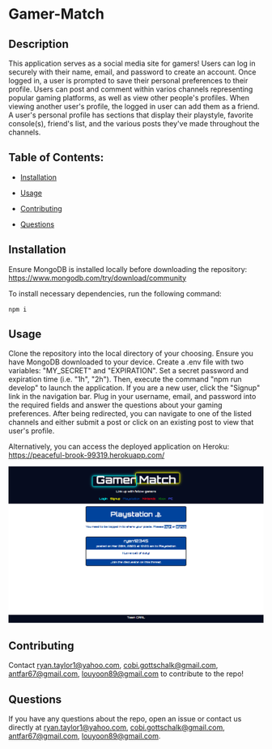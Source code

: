 # Gamer-Match

## Description 

This application serves as a social media site for gamers! Users can log in securely with their name, email, and password to create an account. Once logged in, a user is prompted to save their personal preferences to their profile. Users can post and comment within varios channels representing popular gaming platforms, as well as view other people's profiles. When viewing another user's profile, the logged in user can add them as a friend. A user's personal profile has sections that display their playstyle, favorite console(s), friend's list, and the various posts they've made throughout the channels. 

## Table of Contents: 

* [Installation](#installation)

* [Usage](#usage)

* [Contributing](#contributing)

* [Questions](#questions)


## Installation

Ensure MongoDB is installed locally before downloading the repository: https://www.mongodb.com/try/download/community

To install necessary dependencies, run the following command:

```
npm i
```

## Usage

Clone the repository into the local directory of your choosing. Ensure you have MongoDB downloaded to your device. Create a .env file with two variables: "MY_SECRET" and 
"EXPIRATION". Set a secret password and expiration time (i.e. "1h", "2h"). Then, execute the command "npm run develop" to launch the application. If you are a new user, click the "Signup" link in the navigation bar. Plug in your username, email, and password into the required fields and answer the questions about your gaming preferences. After being redirected, you can navigate to one of the listed channels and either submit a post or click on an existing post to view that user's profile. 

Alternatively, you can access the deployed application on Heroku: https://peaceful-brook-99319.herokuapp.com/

![Gamer-Match](assets/images/gamer-match.png)


## Contributing

Contact ryan.taylor1@yahoo.com, cobi.gottschalk@gmail.com, antfar67@gmail.com, louyoon89@gmail.com to contribute to the repo!

## Questions

If you have any questions about the repo, open an issue or contact us directly at ryan.taylor1@yahoo.com, cobi.gottschalk@gmail.com, antfar67@gmail.com, louyoon89@gmail.com.